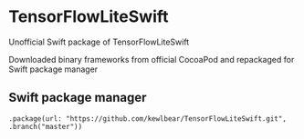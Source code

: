 # TensorFlowLiteSwift

Unofficial Swift package of TensorFlowLiteSwift

Downloaded binary frameworks from official CocoaPod and repackaged for Swift package manager

## Swift package manager

```
.package(url: "https://github.com/kewlbear/TensorFlowLiteSwift.git", .branch("master"))
```

